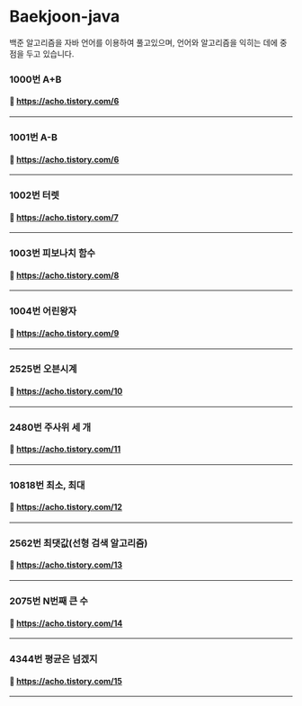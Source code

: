 # Baekjoon-java
백준 알고리즘을 자바 언어를 이용하여 풀고있으며, 언어와 알고리즘을 익히는 데에 중점을 두고 있습니다. 


### 1000번 A+B <br>
#### :link: https://acho.tistory.com/6
------------
### 1001번 A-B <br>
#### :link: https://acho.tistory.com/6
------------
### 1002번 터렛 <br>
#### :link: https://acho.tistory.com/7
------------
### 1003번 피보나치 함수 <br>
#### :link: https://acho.tistory.com/8
------------
### 1004번 어린왕자 <br>
#### :link: https://acho.tistory.com/9
------------
### 2525번 오븐시계 <br>
#### :link: https://acho.tistory.com/10
------------
### 2480번 주사위 세 개 <br>
#### :link: https://acho.tistory.com/11
------------
### 10818번 최소, 최대 <br>
#### :link: https://acho.tistory.com/12
------------
### 2562번 최댓값(선형 검색 알고리즘) <br>
#### :link: https://acho.tistory.com/13
------------
### 2075번 N번째 큰 수 <br>
#### :link: https://acho.tistory.com/14
------------
### 4344번 평균은 넘겠지 <br>
#### :link: https://acho.tistory.com/15
------------
